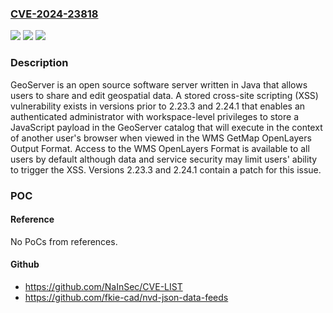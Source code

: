### [CVE-2024-23818](https://cve.mitre.org/cgi-bin/cvename.cgi?name=CVE-2024-23818)
![](https://img.shields.io/static/v1?label=Product&message=geoserver&color=blue)
![](https://img.shields.io/static/v1?label=Version&message=%3D%20%3C%202.23.3%20&color=brighgreen)
![](https://img.shields.io/static/v1?label=Vulnerability&message=CWE-79%3A%20Improper%20Neutralization%20of%20Input%20During%20Web%20Page%20Generation%20('Cross-site%20Scripting')&color=brighgreen)

### Description

GeoServer is an open source software server written in Java that allows users to share and edit geospatial data. A stored cross-site scripting (XSS) vulnerability exists in versions prior to 2.23.3 and 2.24.1 that enables an authenticated administrator with workspace-level privileges to store a JavaScript payload in the GeoServer catalog that will execute in the context of another user's browser when viewed in the WMS GetMap OpenLayers Output Format.  Access to the WMS OpenLayers Format is available to all users by default although data and service security may limit users' ability to trigger the XSS. Versions 2.23.3 and 2.24.1 contain a patch for this issue.

### POC

#### Reference
No PoCs from references.

#### Github
- https://github.com/NaInSec/CVE-LIST
- https://github.com/fkie-cad/nvd-json-data-feeds

